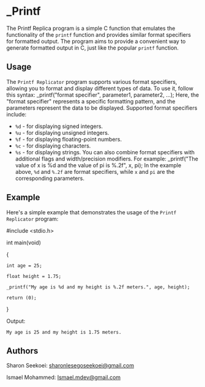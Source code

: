 # _Printf
The Printf Replica program is a simple C function that emulates the functionality of the `printf` function and provides similar format specifiers for formatted output. The program aims to provide a convenient way to generate formatted output in C, just like the popular `printf` function.
## Usage
The `Printf Replicator` program supports various format specifiers, allowing you to format and display different types of data. To use it, follow this syntax:
_printf("format specifier", parameter1, parameter2, ...);
Here, the "format specifier" represents a specific formatting pattern, and the parameters represent the data to be displayed.
Supported format specifiers include:
- `%d` - for displaying signed integers.
- `%u` - for displaying unsigned integers.
- `%f` - for displaying floating-point numbers.
- `%c` - for displaying characters.
- `%s` - for displaying strings.
You can also combine format specifiers with additional flags and width/precision modifiers. For example:
_printf("The value of x is %d and the value of pi is %.2f", x, pi);
In the example above, `%d` and `%.2f` are format specifiers, while `x` and `pi` are the corresponding parameters.
## Example
Here's a simple example that demonstrates the usage of the `Printf Replicator` program:

#include <stdio.h>

int main(void) 

{

    int age = 25;

    float height = 1.75;

    _printf("My age is %d and my height is %.2f meters.", age, height);

    return (0);

}

Output:

	My age is 25 and my height is 1.75 meters.
## Authors
Sharon Seekoei: sharonlesegoseekoei@gmail.com

Ismael Mohammed: Ismael.mdev@gmail.com

